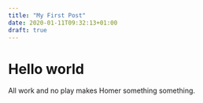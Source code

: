 ```yaml
---
title: "My First Post"
date: 2020-01-11T09:32:13+01:00
draft: true
---
```

# Hello world
All work and no play makes Homer something something.

